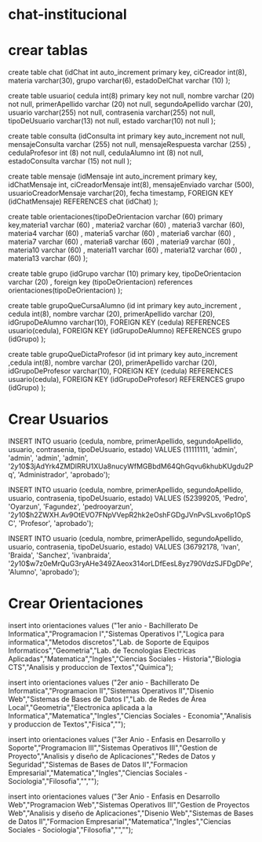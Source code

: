 # chat-institucional

# crear tablas

create table chat (idChat int auto_increment primary key, 
ciCreador int(8),
materia varchar(30),
grupo varchar(6),
estadoDelChat varchar (10)
);

create table usuario(
cedula int(8) primary key not null,
nombre varchar (20) not null,
primerApellido  varchar (20) not null, 
segundoApellido varchar (20), 
usuario varchar(255) not null, 
contrasenia varchar(255) not null, 
tipoDeUsuario varchar(13) not null, 
estado varchar(10) not null
);

create table consulta (idConsulta int primary key auto_increment not null,
mensajeConsulta varchar (255) not null,
mensajeRespuesta varchar (255) , 
cedulaProfesor int (8) not null, 
cedulaAlumno int (8) not null, 
estadoConsulta varchar (15) not null
);

create table mensaje (idMensaje int auto_increment primary key, 
idChatMensaje int,
ciCreadorMensaje int(8),
mensajeEnviado varchar (500),
usuarioCreadorMensaje varchar(20),
fecha timestamp,
FOREIGN KEY (idChatMensaje) REFERENCES chat (idChat)
);

create table orientaciones(tipoDeOrientacion varchar (60) primary key,materia1 varchar (60)  , materia2 varchar (60)  , materia3 varchar (60), materia4 varchar (60) , materia5 varchar (60) , materia6 varchar (60) , materia7 varchar (60) , materia8 varchar (60) , materia9 varchar (60) , materia10 varchar (60) , materia11 varchar (60) , materia12 varchar (60) , materia13 varchar (60) );

create table grupo (idGrupo varchar (10) primary key,  tipoDeOrientacion varchar (20) , foreign key (tipoDeOrientacion) references orientaciones(tipoDeOrientacion) );

create table grupoQueCursaAlumno (id int primary key auto_increment , cedula int(8), nombre varchar (20), primerApellido varchar (20),  idGrupoDeAlumno varchar(10), FOREIGN KEY (cedula) REFERENCES usuario(cedula),  FOREIGN KEY (idGrupoDeAlumno) REFERENCES grupo (idGrupo) ); 

create table grupoQueDictaProfesor (id int primary key auto_increment ,cedula int(8), nombre varchar (20), primerApellido varchar (20),  idGrupoDeProfesor varchar(10), FOREIGN KEY (cedula) REFERENCES usuario(cedula),  FOREIGN KEY (idGrupoDeProfesor) REFERENCES grupo (idGrupo) );






# Crear Usuarios

INSERT INTO usuario (cedula, nombre, primerApellido, segundoApellido, usuario, contrasenia, tipoDeUsuario, estado) VALUES (11111111, 'admin', 'admin', 'admin', 'admin', '$2y$10$3jAdYrk4ZMDlRRU1XUa8nucyWfMGBbdM64QhGqvu6khubKUgdu2Pq',
'Administrador', 'aprobado');

INSERT INTO usuario (cedula, nombre, primerApellido, segundoApellido, usuario, contrasenia, tipoDeUsuario, estado) VALUES (52399205, 'Pedro', 'Oyarzun', 'Fagundez', 'pedrooyarzun', '$2y$10$h2ZWXH.Av9OtEVO7FNpVVepR2hk2eOshFGDgJVnPvSLxvo6p1OpSC',
'Profesor', 'aprobado');

INSERT INTO usuario (cedula, nombre, primerApellido, segundoApellido, usuario, contrasenia, tipoDeUsuario, estado) VALUES (36792178, 'Ivan', 'Braida', 'Sanchez', 'ivanbraida', '$2y$10$w7z0eMrQuG3ryAHe349ZAeox314orLDfEesL8yz790VdzSJFDgDPe',
'Alumno', 'aprobado');

# Crear Orientaciones
insert into orientaciones values ("1er anio - Bachillerato De Informatica","Programacion I","Sistemas Operativos I","Logica para informatica","Metodos discretos","Lab. de Soporte de Equipos Informaticos","Geometria","Lab. de Tecnologias Electricas Aplicadas","Matematica","Ingles","Ciencias Sociales - Historia","Biologia CTS","Analisis y produccion de Textos","Quimica");

insert into orientaciones values ("2er anio - Bachillerato De Informatica","Programacion II","Sistemas Operativos II","Disenio Web","Sistemas de Bases de Datos I","Lab. de Redes de Área Local","Geometria","Electronica aplicada a la Informatica","Matematica","Ingles","Ciencias Sociales - Economia","Analisis y produccion de Textos","Fisica","");

insert into orientaciones values ("3er Anio - Enfasis en Desarrollo y Soporte","Programacion III","Sistemas Operativos III","Gestion de Proyecto","Analisis y diseño de Aplicaciones","Redes de Datos y Seguridad","Sistemas de Bases de Datos II","Formacion Empresarial","Matematica","Ingles","Ciencias Sociales - Sociologia","Filosofia","","");

insert into orientaciones values ("3er Anio - Enfasis en Desarrollo Web","Programacion Web","Sistemas Operativos III","Gestion de Proyectos Web","Analisis y diseño de Aplicaciones","Disenio Web","Sistemas de Bases de Datos II","Formacion Empresarial","Matematica","Ingles","Ciencias Sociales - Sociologia","Filosofia","","");
